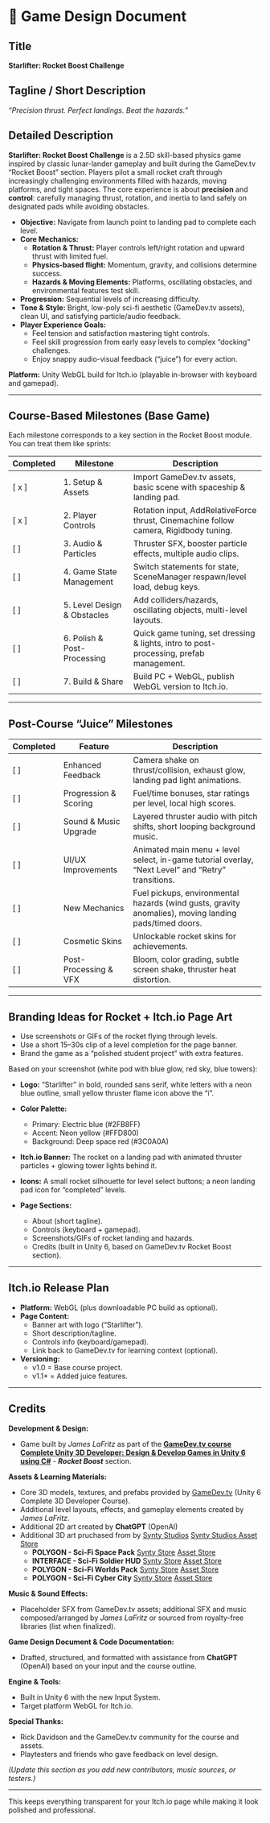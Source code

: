 # 🚀 Game Design Document

## Title

**Starlifter: Rocket Boost Challenge**

## Tagline / Short Description

*“Precision thrust. Perfect landings. Beat the hazards.”*

## Detailed Description

**Starlifter: Rocket Boost Challenge** is a 2.5D skill-based physics game inspired by classic lunar-lander gameplay and built during the GameDev.tv “Rocket Boost” section. Players pilot a small rocket craft through increasingly challenging environments filled with hazards, moving platforms, and tight spaces.
The core experience is about **precision** and **control**: carefully managing thrust, rotation, and inertia to land safely on designated pads while avoiding obstacles.

* **Objective:** Navigate from launch point to landing pad to complete each level.
* **Core Mechanics:**
  * **Rotation & Thrust:** Player controls left/right rotation and upward thrust with limited fuel.
  * **Physics-based flight:** Momentum, gravity, and collisions determine success.
  * **Hazards & Moving Elements:** Platforms, oscillating obstacles, and environmental features test skill.
* **Progression:** Sequential levels of increasing difficulty.
* **Tone & Style:** Bright, low-poly sci-fi aesthetic (GameDev.tv assets), clean UI, and satisfying particle/audio feedback.
* **Player Experience Goals:**
  * Feel tension and satisfaction mastering tight controls.
  * Feel skill progression from early easy levels to complex “docking” challenges.
  * Enjoy snappy audio-visual feedback (“juice”) for every action.

**Platform:** Unity WebGL build for Itch.io (playable in-browser with keyboard and gamepad).

---

## Course-Based Milestones (Base Game)

Each milestone corresponds to a key section in the Rocket Boost module. You can treat them like sprints:

| Completed | Milestone                   | Description                                                                            |
| --------- | --------------------------- | -------------------------------------------------------------------------------------- |
|   [ x ]   | 1. Setup & Assets           | Import GameDev.tv assets, basic scene with spaceship & landing pad.                    |
|   [ x ]   | 2. Player Controls          | Rotation input, AddRelativeForce thrust, Cinemachine follow camera, Rigidbody tuning.  |
|    [ ]    | 3. Audio & Particles        | Thruster SFX, booster particle effects, multiple audio clips.                          |
|    [ ]    | 4. Game State Management    | Switch statements for state, SceneManager respawn/level load, debug keys.              |
|    [ ]    | 5. Level Design & Obstacles | Add colliders/hazards, oscillating objects, multi-level layouts.                       |
|    [ ]    | 6. Polish & Post-Processing | Quick game tuning, set dressing & lights, intro to post-processing, prefab management. |
|    [ ]    | 7. Build & Share            | Build PC + WebGL, publish WebGL version to Itch.io.                                    |

---

## Post-Course “Juice” Milestones

| Completed | Feature               | Description                                                                                           |
| --------- | --------------------- | ----------------------------------------------------------------------------------------------------- |
|    [ ]    | Enhanced Feedback     | Camera shake on thrust/collision, exhaust glow, landing pad light animations.                         |
|    [ ]    | Progression & Scoring | Fuel/time bonuses, star ratings per level, local high scores.                                         |
|    [ ]    | Sound & Music Upgrade | Layered thruster audio with pitch shifts, short looping background music.                             |
|    [ ]    | UI/UX Improvements    | Animated main menu + level select, in-game tutorial overlay, “Next Level” and “Retry” transitions.    |
|    [ ]    | New Mechanics         | Fuel pickups, environmental hazards (wind gusts, gravity anomalies), moving landing pads/timed doors. |
|    [ ]    | Cosmetic Skins        | Unlockable rocket skins for achievements.                                                             |
|    [ ]    | Post-Processing & VFX | Bloom, color grading, subtle screen shake, thruster heat distortion.                                  |

---

## Branding Ideas for Rocket + Itch.io Page Art

* Use screenshots or GIFs of the rocket flying through levels.
* Use a short 15–30s clip of a level completion for the page banner.
* Brand the game as a “polished student project” with extra features.

Based on your screenshot (white pod with blue glow, red sky, blue towers):

* **Logo:** “Starlifter” in bold, rounded sans serif, white letters with a neon blue outline, small yellow thruster flame icon above the “i”.
* **Color Palette:**

  * Primary: Electric blue (#2FB8FF)
  * Accent: Neon yellow (#FFD800)
  * Background: Deep space red (#3C0A0A)
* **Itch.io Banner:** The rocket on a landing pad with animated thruster particles + glowing tower lights behind it.
* **Icons:** A small rocket silhouette for level select buttons; a neon landing pad icon for “completed” levels.
* **Page Sections:**

  * About (short tagline).
  * Controls (keyboard + gamepad).
  * Screenshots/GIFs of rocket landing and hazards.
  * Credits (built in Unity 6, based on GameDev.tv Rocket Boost section).

---

## Itch.io Release Plan

* **Platform:** WebGL (plus downloadable PC build as optional).
* **Page Content:**
  * Banner art with logo (“Starlifter”).
  * Short description/tagline.
  * Controls info (keyboard/gamepad).
  * Link back to GameDev.tv for learning context (optional).
* **Versioning:**
  * v1.0 = Base course project.
  * v1.1+ = Added juice features.

---

## Credits

**Development & Design:**

* Game built by *James LaFritz* as part of the [**GameDev.tv course Complete Unity 3D Developer: Design & Develop Games in Unity 6 using C#**](https://www.gamedev.tv/courses/unity6-complete-3d) - ***Rocket Boost*** section.

**Assets & Learning Materials:**

* Core 3D models, textures, and prefabs provided by [GameDev.tv](https://www.gamedev.tv) (Unity 6 Complete 3D Developer Course).
* Additional level layouts, effects, and gameplay elements created by *James LaFritz*.
* Additional 2D art created by **ChatGPT** (OpenAI)
* Additional 3D art pruchased from by [Synty Studios](https://syntystore.com/) [Synty Studios Asset Store](https://assetstore.unity.com/publishers/5217)
  * **POLYGON - Sci-Fi Space Pack** [Synty Store](https://syntystore.com/products/polygon-sci-fi-space-pack?_pos=1&_sid=e0a55a0c2&_ss=r) [Asset Store](https://assetstore.unity.com/packages/3d/environments/sci-fi/polygon-sci-fi-space-low-poly-3d-art-by-synty-138857)
  * **INTERFACE - Sci-Fi Soldier HUD** [Synty Store]() [Asset Store](https://assetstore.unity.com/packages/2d/gui/sci-fi-soldier-hud-synty-interface-gui-278336)
  * **POLYGON - Sci-Fi Worlds Pack** [Synty Store](https://syntystore.com/products/polygon-sci-fi-worlds?_pos=16&_sid=e0a55a0c2&_ss=r) [Asset Store](https://assetstore.unity.com/packages/3d/environments/sci-fi/polygon-sci-fi-worlds-low-poly-3d-art-by-synty-206299)
  * **POLYGON - Sci-Fi Cyber City** [Synty Store](https://syntystore.com/products/polygon-sci-fi-cyber-city?_pos=13&_sid=e0a55a0c2&_ss=r) [Asset Store](https://assetstore.unity.com/packages/3d/environments/sci-fi/polygon-sci-fi-cyber-city-low-poly-3d-art-by-synty-259784)

**Music & Sound Effects:**

* Placeholder SFX from GameDev.tv assets; additional SFX and music composed/arranged by *James LaFritz* or sourced from royalty-free libraries (list when finalized).

**Game Design Document & Code Documentation:**

* Drafted, structured, and formatted with assistance from **ChatGPT** (OpenAI) based on your input and the course outline.

**Engine & Tools:**

* Built in Unity 6 with the new Input System.
* Target platform WebGL for Itch.io.

**Special Thanks:**

* Rick Davidson and the GameDev.tv community for the course and assets.
* Playtesters and friends who gave feedback on level design.

*(Update this section as you add new contributors, music sources, or testers.)*

---

This keeps everything transparent for your Itch.io page while making it look polished and professional.
